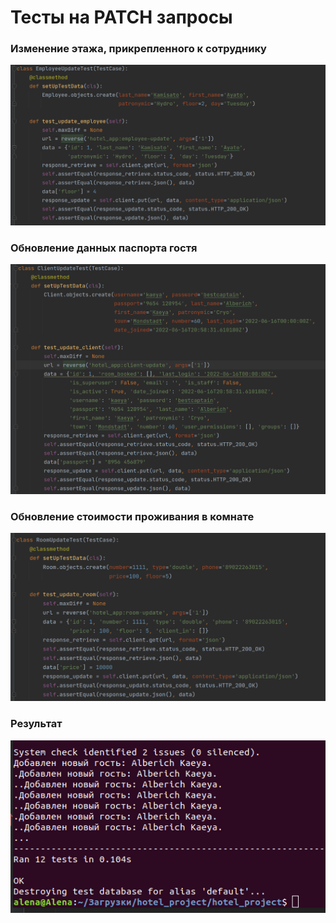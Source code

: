 # Тесты на PATCH запросы

### Изменение этажа, прикрепленного к сотруднику
![code](14.png)
### Обновление данных паспорта гостя
![code](15.png)
### Обновление стоимости проживания в комнате
![code](17.png)
### Результат
![result](16.png)
